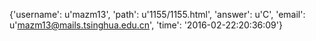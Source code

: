 {'username': u'mazm13', 'path': u'1155/1155.html', 'answer': u'C', 'email': u'mazm13@mails.tsinghua.edu.cn', 'time': '2016-02-22:20:36:09'}